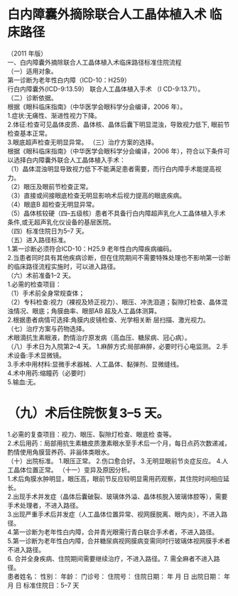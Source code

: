 # 白内障囊外摘除联合人工晶体植入术 临床路径  
（2011 年版）  
一、白内障囊外摘除联合人工晶体植入术临床路径标准住院流程  
（一）适用对象。  
第一诊断为老年性白内障（ICD-10：H259）  
行白内障囊外(ICD-9:13.59） 联合人工晶体植入手术 （I CD-9:13.71）。  
（二）诊断依据。  
根据《眼科临床指南》（中华医学会眼科学分会编译，2006 年）。  
1.症状:无痛性、渐进性视力下降。  
2.体征:检查可见晶体皮质、晶体核、晶体后囊下明显混浊，导致视力低下, 眼前节检查基本正常。  
3.眼底超声检查无明显异常。 （三）治疗方案的选择。  
根据《眼科临床指南》（中华医学会眼科学分会编译，2006 年），符合以下条件可以选择白内障囊外联合人工晶体植入手术：  
（1）晶体混浊明显导致视力低下不能满足患者需要，而行白内障手术能提高视力。  
（2）眼压及眼前节检查正常。  
（3）直接或间接眼底检查无明显影响术后视力提高的眼底疾病。  
（4）眼底B 超检查无明显异常。  
（5）晶体核较硬（四–五级核）患者不具备行白内障超声乳化人工晶体植入手术条件,或无超声乳化仪设备的基层医院。  
（四）标准住院日为5–7 天。  
（五）进入路径标准。  
1.第一诊断必须符合ICD-10：H25.9 老年性白内障疾病编码。  
2.当患者同时具有其他疾病诊断，但在住院期间不需要特殊处理也不影响第一诊断的临床路径流程实施时，可以进入路径。  
（六）术前准备1–2 天。  
1.必需的检查项目：  
（1）手术前全身常规查体；  
（2）专科检查:视力（裸视及矫正视力）、眼压、冲洗泪道；裂隙灯检查、晶体混浊情况、眼底；角膜曲率、眼部AB 超及人工晶体测算。  
2.根据患者病情可选择:角膜内皮镜检查、光学相关断 层扫描、激光视力。  
（七）治疗方案与药物选择。  
术眼滴抗生素眼液，酌情治疗原发病（高血压、糖尿病、冠心病）。  
（八）手术日为入院第2–4 天。 1.麻醉方式:局部麻醉，必要时行心电监测。 
    2.手术设备:手术显微镜。  
3.手术中用材料:显微手术器械、人工晶体、黏弹剂、显微缝线。  
4.术中用药:缩瞳药（必要时）  
5.输血:无。  
#   （九）术后住院恢复3–5 天。  
1.必需的复查项目：视力、眼压、裂隙灯检查、眼底检 查等。  
2.术后用药：局部用抗生素糖皮质激素眼水至手术后一个月，每日点药次数递减，酌情使用角膜营养药、非甾体类眼水。  
（十）出院标准。     1.眼压正常。 2.伤口愈合好。 3.无明显眼前节炎症反应。 4.人工晶体位置正常。    （十一）变异及原因分析。  
1.术后角膜水肿明显，眼压高，眼前节反应较明显需用药观察，其住院时间相应延长。  
2.出现手术并发症（晶体后囊破裂、玻璃体外溢、晶体核脱入玻璃体腔等），需要手术处理者，不进入路径。  
3.出现严重手术后并发症（人工晶体位置异常、视网膜脱离、眼内炎），不进入路径。  
4.第一诊断为老年性白内障，合并青光眼需行青白联合手术者，不进入路径。  
5.第一诊断为老年性白内障，合并糖尿病视网膜病变需同时行玻璃体视网膜手术者不进入路径。  
6. 合并全身疾病、住院期间需要继续治疗，不进入路径。7. 需全麻者不进入路径。  
患者姓名：            性别：       年龄：      门诊号：         住院号：         住院日期：    年    月     日  出院日期：    年    月    日  标准住院日：5–7 天  
